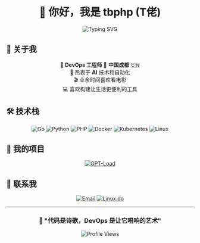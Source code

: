 <div align="center">
  
# 👋 你好，我是 tbphp (T佬)

<img src="https://readme-typing-svg.herokuapp.com?font=Fira+Code&size=30&pause=1000&color=2196F3&center=true&vCenter=true&width=600&lines=DevOps+工程师;Go+%7C+Python+%7C+PHP+开发者;AI+爱好者+%26+电影迷" alt="Typing SVG" />

</div>

## 🚀 关于我

<div align="center">

🔧 **DevOps 工程师** 📍 **中国成都** 🇨🇳  
🤖 热衷于 **AI** 技术和自动化  
🎬 业余时间喜欢看电影  
💻 喜欢构建让生活更便利的工具

</div>

## 🛠️ 技术栈

<div align="center">

![Go](https://img.shields.io/badge/-Go-00ADD8?style=for-the-badge&logo=go&logoColor=white)
![Python](https://img.shields.io/badge/-Python-3776AB?style=for-the-badge&logo=python&logoColor=white)
![PHP](https://img.shields.io/badge/-PHP-777BB4?style=for-the-badge&logo=php&logoColor=white)
![Docker](https://img.shields.io/badge/-Docker-2496ED?style=for-the-badge&logo=docker&logoColor=white)
![Kubernetes](https://img.shields.io/badge/-Kubernetes-326CE5?style=for-the-badge&logo=kubernetes&logoColor=white)
![Linux](https://img.shields.io/badge/-Linux-FCC624?style=for-the-badge&logo=linux&logoColor=black)

</div>

## 🌟 我的项目

<div align="center">

[![GPT-Load](https://github-readme-stats.vercel.app/api/pin/?username=tbphp&repo=gpt-load&theme=tokyonight)](https://github.com/tbphp/gpt-load)

</div>

## 🤝 联系我

<div align="center">

[![Email](https://img.shields.io/badge/-Email-D14836?style=for-the-badge&logo=gmail&logoColor=white)](mailto:tangb7420@gmail.com)
[![Linux.do](https://img.shields.io/badge/-Linux.do-1A202C?style=for-the-badge&logoColor=white)](https://linux.do/u/tbphp)

</div>

---

<div align="center">

### 💭 "代码是诗歌，DevOps 是让它唱响的艺术"

![Profile Views](https://komarev.com/ghpvc/?username=tbphp&color=blue&style=flat-square)

</div>
